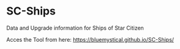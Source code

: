 # SC-Ships
Data and Upgrade information for Ships of Star Citizen

Acces the Tool from here:   https://bluemystical.github.io/SC-Ships/
